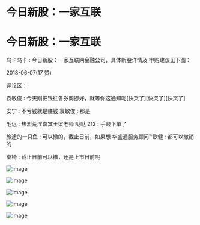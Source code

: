 # 今日新股：一家互联

# 今日新股：一家互联

乌卡乌卡 : 今日新股：一家互联网金融公司，具体新股详情及 申购建议见下图：

2018-06-07(17 赞)

评论区：

袁敏俊 : 今天刚把钱往各券商挪好，就等你这通知呢[快哭了][快哭了][快哭了]

安宁 : 不亏钱就是赚钱 袁敏俊 : 那是

毛远 : 热烈荒淫嘉宾王梁老师 哒哒 212 : 手贱下单了

旅途的一只鱼 : 可以撤的，截止日前，如果想 华盛通服务顾问℡欧健 : 都可以撤销的

桌椅 : 截止日前可以撤，还是上市日前呢

![image](img/Image_692.png)

![image](img/Image_693.png)

![image](img/Image_694.png)

![image](img/Image_695.png)

![image](img/Image_696.png)